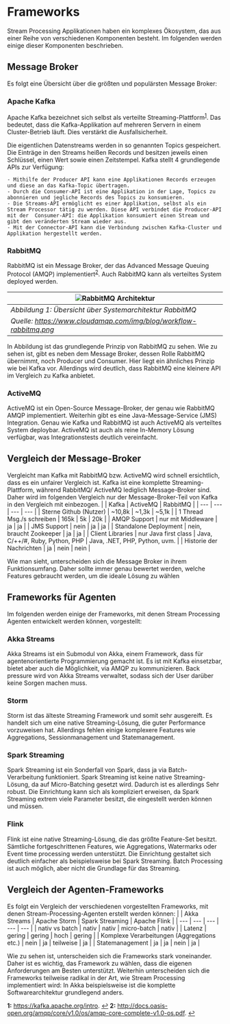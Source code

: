 # Frameworks
Stream Processing Applikationen haben ein komplexes Ökosystem, das aus einer Reihe von verschiedenen Komponenten besteht. Im folgenden werden einige dieser Komponenten beschrieben.

## Message Broker
Es folgt eine Übersicht über die größten und populärsten Message Broker:
### Apache Kafka
Apache Kafka bezeichnet sich selbst als verteilte Streaming-Plattform<sup id="a1">[1](#f1)</sup>. Das bedeutet, dass die Kafka-Applikation auf mehreren Servern in einem Cluster-Betrieb läuft. Dies verstärkt die Ausfallsicherheit.

Die eigentlichen Datenstreams werden in so genannten Topics gespeichert. Die Einträge in den Streams heißen Records und besitzen jeweils einen Schlüssel, einen Wert sowie einen Zeitstempel.
Kafka stellt 4 grundlegende APIs zur Verfügung:

	- Mithilfe der Producer API kann eine Applikationen Records erzeugen und diese an das Kafka-Topic übertragen.
	- Durch die Consumer-API ist eine Applikation in der Lage, Topics zu abonnieren und jegliche Records des Topics zu konsumieren.
	- Die Streams-API ermöglicht es einer Applikation, selbst als ein Stream Processor tätig zu werden. Diese API verbindet die Producer-API mit der  Consumer-API: die Applikation konsumiert einen Stream und gibt den veränderten Stream wieder aus.
	- Mit der Connector-API kann die Verbindung zwischen Kafka-Cluster und Applikation hergestellt werden.
### RabbitMQ
RabbitMQ ist ein Message Broker, der das Advanced Message Queuing Protocol (AMQP) implementiert<sup id="a2">[2](#f2)</sup>. Auch RabbitMQ kann als verteiltes System deployed werden. 

| ![RabbitMQ Architektur](https://www.cloudamqp.com/img/blog/workflow-rabbitmq.png)|
|---| 
| *Abbildung 1: Übersicht über Systemarchitektur RabbitMQ* |
| *Quelle: https://www.cloudamqp.com/img/blog/workflow-rabbitmq.png* |

In Abbildung ist das grundlegende Prinzip von RabbitMQ zu sehen. Wie zu sehen ist, gibt es neben dem Message Broker, dessen Rolle RabbitMQ übernimmt, noch Producer und Consumer. Hier liegt ein ähnliches Prinzip wie bei Kafka vor. Allerdings wird deutlich, dass RabbitMQ eine kleinere API im Vergleich zu Kafka anbietet.
### ActiveMQ
ActiveMQ ist ein Open-Source Message-Broker, der genau wie RabbitMQ AMQP implementiert. Weiterhin gibt es eine Java-Message-Service (JMS) Integration. Genau wie Kafka und RabbitMQ ist auch ActiveMQ als verteiltes System deploybar. ActiveMQ ist auch als reine In-Memory Lösung verfügbar, was Integrationstests deutlich vereinfacht.
## Vergleich der Message-Broker
Vergleicht man Kafka mit RabbitMQ bzw. ActiveMQ wird schnell ersichtlich, dass es ein unfairer Vergleich ist. Kafka ist eine komplette Streaming-Plattform, während RabbitMQ/ ActiveMQ lediglich Message-Broker sind. Daher wird im folgenden Vergleich nur der Message-Broker-Teil von Kafka in den Vergleich mit einbezogen.
| | Kafka | ActiveMQ | RabbitMQ |
| --- | --- | --- | --- |
| Sterne Github (Nutzer) | ~10,8k | ~1,3k | ~5,1k |
| 1 Thread Msg./s schreiben | 165k | 5k | 20k |
| AMQP Support | nur mit Middleware | ja | ja |
| JMS Support | nein | ja | ja |
| Standalone Deployment | nein, braucht Zookeeper | ja | ja |
| Client Libraries | nur Java first class | Java, C/++/#, Ruby, Python, PHP | Java, .NET, PHP, Python, uvm. |
| Historie der Nachrichten | ja | nein | nein |

Wie man sieht, unterscheiden sich die Message Broker in ihrem Funktionsumfang. Daher sollte immer genau bewertet werden, welche Features gebraucht werden, um die ideale Lösung zu wählen
## Frameworks für Agenten
Im folgenden werden einige der Frameworks, mit denen Stream Processing Agenten entwickelt werden können, vorgestellt:
### Akka Streams
Akka Streams ist ein Submodul von Akka, einem Framework, dass für agentenorientierte Programmierung gemacht ist. Es ist mit Kafka einsetzbar, bietet aber auch die Möglichkeit, via AMQP zu kommunizieren. Back pressure wird von Akka Streams verwaltet, sodass sich der User darüber keine Sorgen machen muss.
### Storm
Storm ist das älteste Streaming Framework und somit sehr ausgereift. Es handelt sich um eine native Streaming-Lösung, die guter Performance vorzuweisen hat. Allerdings fehlen einige komplexere Features wie Aggregations, Sessionmanagement und Statemanagement.  
### Spark Streaming
Spark Streaming ist ein Sonderfall von Spark, dass ja via Batch-Verarbeitung funktioniert. Spark Streaming ist keine native Streaming-Lösung, da auf Micro-Batching gesetzt wird. Dadurch ist es allerdings Sehr robust. Die Einrichtung kann sich als kompliziert erweisen, da Spark Streaming extrem viele Parameter besitzt, die eingestellt werden können und müssen.
### Flink
Flink ist eine native Streaming-Lösung, die das größte Feature-Set besitzt. Sämtliche fortgeschrittenen Features, wie Aggregations, Watermarks oder Event time processing werden unterstützt. Die Einrichtung gestaltet sich deutlich einfacher als beispielsweise bei Spark Streaming. Batch Processing ist auch möglich, aber nicht die Grundlage für das Streaming.

## Vergleich der Agenten-Frameworks
Es folgt ein Vergleich der verschiedenen vorgestellten Frameworks, mit denen Stream-Processing-Agenten erstellt werden können:
| | Akka Streams | Apache Storm | Spark Streaming | Apache Flink |
| --- | --- | --- | --- | --- |
| nativ vs batch | nativ | nativ | micro-batch | nativ |
| Latenz | gering | gering | hoch | gering |
| Komplexe Verarbeitungen (Aggregations etc.) | nein | ja | teilweise | ja |
| Statemanagement | ja | ja | nein | ja |

Wie zu sehen ist, unterscheiden sich die Frameworks stark voneinander. Daher ist es wichtig, das Framework zu wählen, dass die eigenen Anforderungen am Besten unterstützt. Weiterhin unterscheiden sich die Frameworks teilweise radikal in der Art, wie Stream Processing implementiert wird: In Akka beispielsweise ist die komplette Softwarearchitektur grundlegend anders.

<b id="f1">1:</b> https://kafka.apache.org/intro. [↩](#a1)
<b id="f2">2:</b> http://docs.oasis-open.org/amqp/core/v1.0/os/amqp-core-complete-v1.0-os.pdf. [↩](#a2)
